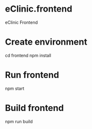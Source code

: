 # eClinic.frontend
eClinic Frontend

# Create environment
cd frontend
npm install

# Run frontend
npm start

# Build frontend
npm run build
